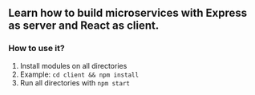 ## Learn how to build microservices with Express as server and React as client.

### How to use it?
1. Install modules on all directories
2. Example: `cd client && npm install`
3. Run all directories with `npm start`
